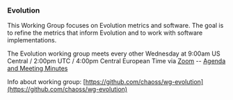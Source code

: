 ### Evolution

This Working Group focuses on Evolution metrics and software. The goal is to refine the metrics that inform Evolution and to work with software implementations.

The Evolution working group meets every other Wednesday at 9:00am US Central / 2:00pm UTC / 4:00pm Central European Time via [Zoom](https://zoom.us/j/4998687533) -- [Agenda and Meeting Minutes](https://docs.google.com/document/d/1fgMT5onwvNQE6b4gPWE7oSPHRvb9q1z6XEbD51EtCFg/edit)

Info about working group: [https://github.com/chaoss/wg-evolution](https://github.com/chaoss/wg-evolution)
